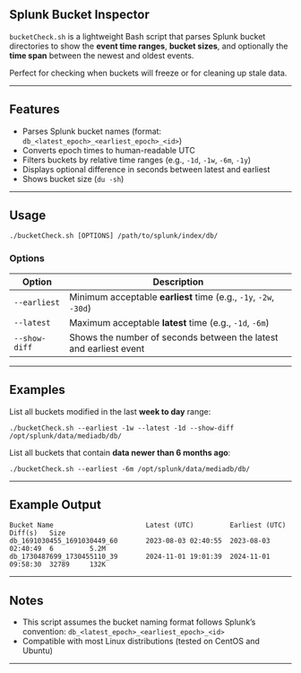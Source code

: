 ## Splunk Bucket Inspector

`bucketCheck.sh` is a lightweight Bash script that parses Splunk bucket directories to show the **event time ranges**, **bucket sizes**, and optionally the **time span** between the newest and oldest events.

Perfect for checking when buckets will freeze or for cleaning up stale data.

---

## Features

- Parses Splunk bucket names (format: `db_<latest_epoch>_<earliest_epoch>_<id>`)
- Converts epoch times to human-readable UTC
- Filters buckets by relative time ranges (e.g., `-1d`, `-1w`, `-6m`, `-1y`)
- Displays optional difference in seconds between latest and earliest
- Shows bucket size (`du -sh`)

---

## Usage

```
./bucketCheck.sh [OPTIONS] /path/to/splunk/index/db/
```

### Options

| Option         | Description                                                             |
|----------------|-------------------------------------------------------------------------|
| `--earliest`   | Minimum acceptable **earliest** time (e.g., `-1y`, `-2w`, `-30d`)        |
| `--latest`     | Maximum acceptable **latest** time (e.g., `-1d`, `-6m`)                 |
| `--show-diff`  | Shows the number of seconds between the latest and earliest event       |

---

## Examples

List all buckets modified in the last **week to day** range:

```
./bucketCheck.sh --earliest -1w --latest -1d --show-diff /opt/splunk/data/mediadb/db/
```

List all buckets that contain **data newer than 6 months ago**:

```
./bucketCheck.sh --earliest -6m /opt/splunk/data/mediadb/db/
```

---

## Example Output

```
Bucket Name                       Latest (UTC)         Earliest (UTC)       Diff(s)   Size
db_1691030455_1691030449_60       2023-08-03 02:40:55  2023-08-03 02:40:49  6         5.2M
db_1730487699_1730455110_39       2024-11-01 19:01:39  2024-11-01 09:58:30  32789     132K
```

---

## Notes

- This script assumes the bucket naming format follows Splunk’s convention:
  `db_<latest_epoch>_<earliest_epoch>_<id>`
- Compatible with most Linux distributions (tested on CentOS and Ubuntu)

---
